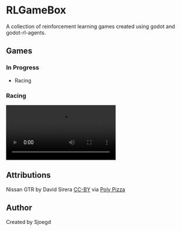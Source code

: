 # RLGameBox
A collection of reinforcement learning games created using godot and godot-rl-agents.

## Games

### In Progress
- Racing

### Racing

<video src="media/racing_4_playing.mp4"></video>


## Attributions

Nissan GTR by David Sirera [CC-BY](https://creativecommons.org/licenses/by/3.0/) via [Poly Pizza](https://poly.pizza/m/a_HKCtYAv2W)

## Author
Created by Sjoegd

